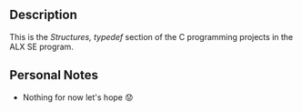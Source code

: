 ## Description
This is the _Structures, typedef_ section of the C programming projects in the ALX SE program.

## Personal Notes
* Nothing for now let's hope :worried:
